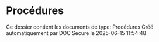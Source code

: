 # Procédures

Ce dossier contient les documents de type: Procédures
Créé automatiquement par DOC Secure le 2025-06-15 11:54:48
